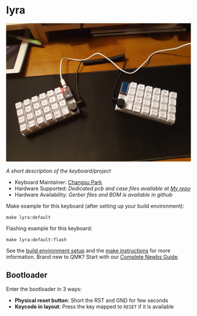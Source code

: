 # lyra

![lyra](https://github.com/park-csu/Lyra/raw/main/assets/built.jpg)

*A short description of the keyboard/project*

* Keyboard Maintainer: [Changsu Park](https://github.com/park-csu)
* Hardware Supported: *Dedicated pcb and case files available at [My repo](https://github.com/park-csu/Lyra)*
* Hardware Availability: *Gerber files and BOM is available in github*

Make example for this keyboard (after setting up your build environment):

    make lyra:default

Flashing example for this keyboard:

    make lyra:default:flash

See the [build environment setup](https://docs.qmk.fm/#/getting_started_build_tools) and the [make instructions](https://docs.qmk.fm/#/getting_started_make_guide) for more information. Brand new to QMK? Start with our [Complete Newbs Guide](https://docs.qmk.fm/#/newbs).

## Bootloader

Enter the bootloader in 3 ways:

* **Physical reset button**: Short the RST and GND for few seconds
* **Keycode in layout**: Press the key mapped to `RESET` if it is available
